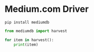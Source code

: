 # Medium.com Driver

`pip install mediumdb`

```python
from mediumdb import harvest

for item in harvest():
    print(item)
```

